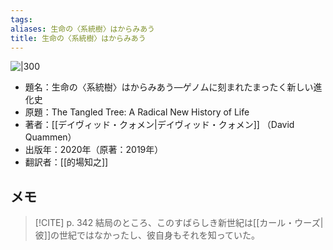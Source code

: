 ```yaml
---
tags: 
aliases: 生命の〈系統樹〉はからみあう
title: 生命の〈系統樹〉はからみあう
---
```


![|300](https://www.hanmoto.com/bd/img/9784861827969_600.jpg)

 - 題名：生命の〈系統樹〉はからみあう—ゲノムに刻まれたまったく新しい進化史
 - 原題：The Tangled Tree: A Radical New History of Life
 - 著者：[[デイヴィッド・クォメン|デイヴィッド・クォメン]] （David Quammen）
 - 出版年：2020年（原著：2019年）
 - 翻訳者：[[的場知之]]

## メモ

> [!CITE] p. 342
> 結局のところ、このすばらしき新世紀は[[カール・ウーズ|彼]]の世紀ではなかったし、彼自身もそれを知っていた。
